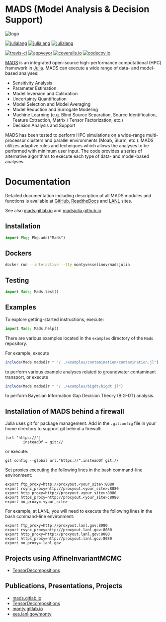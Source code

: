 MADS (Model Analysis & Decision Support)
=======================================

![logo](logo/mads_black_swan_logo_big_text_new_3inch.png)

[![julialang](http://pkg.julialang.org/badges/Mads_0.5.svg)](http://pkg.julialang.org/?pkg=Mads&ver=0.5)
[![julialang](http://pkg.julialang.org/badges/Mads_0.6.svg)](http://pkg.julialang.org/?pkg=Mads&ver=0.6)
[![julialang](http://pkg.julialang.org/badges/Mads_0.7.svg)](http://pkg.julialang.org/?pkg=Mads&ver=0.7)

[![travis-ci](https://travis-ci.org/madsjulia/Mads.jl.svg?branch=master)](https://travis-ci.org/madsjulia/Mads.jl)
[![appveyor](https://ci.appveyor.com/api/projects/status/github/madsjulia/Example.jl?branch=master&svg=true)](https://ci.appveyor.com/project/montyvesselinov/mads-jl/branch/master)
[![coveralls.io](https://coveralls.io/repos/madsjulia/Mads.jl/badge.svg?branch=master)](https://coveralls.io/r/madsjulia/Mads.jl?branch=master)
[![codecov.io](http://codecov.io/github/madsjulia/Mads.jl/coverage.svg?branch=master)](http://codecov.io/github/madsjulia/Mads.jl?branch=master)

[MADS](http://madsjulia.github.io/Mads.jl) is an integrated open-source high-performance computational (HPC) framework in [Julia](http://julialang.org).
MADS can execute a wide range of data- and model-based analyses:

* Sensitivity Analysis
* Parameter Estimation
* Model Inversion and Calibration
* Uncertainty Quantification
* Model Selection and Model Averaging
* Model Reduction and Surrogate Modeling
* Machine Learning (e.g. Blind Source Separation, Source Identification, Feature Extraction, Matrix / Tensor Factorization, etc.)
* Decision Analysis and Support

MADS has been tested to perform HPC simulations on a wide-range multi-processor clusters and parallel environments (Moab, Slurm, etc.).
MADS utilizes adaptive rules and techniques which allows the analyses to be performed with minimum user input.
The code provides a series of alternative algorithms to execute each type of data- and model-based analyses.

Documentation
=============

Detailed documentation including description of all MADS modules and functions is available at [GitHub](http://madsjulia.github.io/Mads.jl), [ReadtheDocs](https://mads.readthedocs.io) and [LANL](https://madsjulia.lanl.gov) sites.

See also [mads.gitlab.io](http://mads.gitlab.io) and [madsjulia.github.io](http://madsjulia.github.io/Mads.jl)

Installation
-------------

```julia
import Pkg; Pkg.add("Mads")
```

Dockers
-------

```bash
docker run --interactive --tty montyvesselinov/madsjulia
```

Testing
-------------

```julia
import Mads; Mads.test()
```

Examples
-------------

To explore getting-started instructions, execute:

```julia
import Mads; Mads.help()
```

There are various examples located in the `examples` directory of the `Mads` repository.

For example, execute

```julia
include(Mads.madsdir * "/../examples/contamination/contamination.jl")
```

to perform various example analyses related to groundwater contaminant transport, or execute

```julia
include(Mads.madsdir * "/../examples/bigdt/bigdt.jl")
```

to perform Bayesian Information Gap Decision Theory (BIG-DT) analysis.

Installation of MADS behind a firewall
------------------------------

Julia uses git for package management.
Add in the `.gitconfig` file in your home directory to support git behind a firewall:

```
[url "https://"]
        insteadOf = git://
```

or execute:

```
git config --global url."https://".insteadOf git://
```

Set proxies executing the following lines in the bash command-line environment:

```
export ftp_proxy=http://proxyout.<your_site>:8080
export rsync_proxy=http://proxyout.<your_site>:8080
export http_proxy=http://proxyout.<your_site>:8080
export https_proxy=http://proxyout.<your_site>:8080
export no_proxy=.<your_site>
```

For example, at LANL, you will need to execute the following lines in the bash command-line environment:

```
export ftp_proxy=http://proxyout.lanl.gov:8080
export rsync_proxy=http://proxyout.lanl.gov:8080
export http_proxy=http://proxyout.lanl.gov:8080
export https_proxy=http://proxyout.lanl.gov:8080
export no_proxy=.lanl.gov
```

Projects using AffineInvariantMCMC
-----------------

* [TensorDecompositions](https://github.com/TensorDecompositions)

Publications, Presentations, Projects
--------------------------

* [mads.gitlab.io](http://mads.gitlab.io)
* [TensorDecompositions](https://tensordecompositions.github.io)
* [monty.gitlab.io](http://monty.gitlab.io)
* [ees.lanl.gov/monty](https://www.lanl.gov/orgs/ees/staff/monty)

